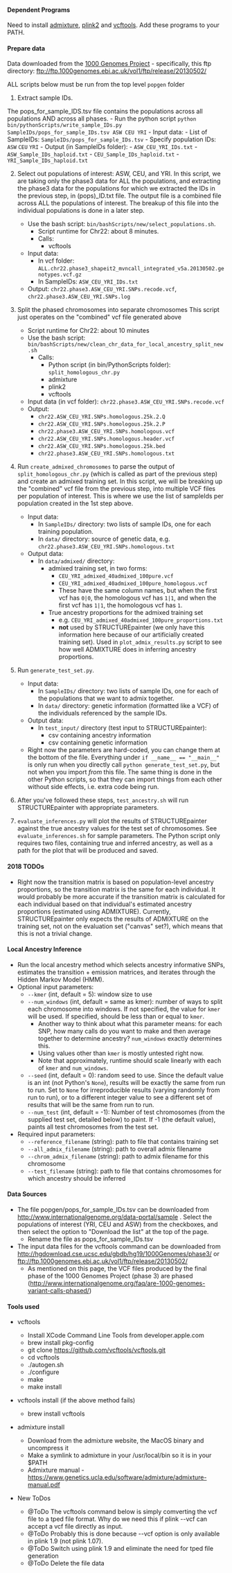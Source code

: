 #### Dependent Programs ####
Need to install [admixture](https://www.genetics.ucla.edu/software/admixture/), [plink2](https://www.cog-genomics.org/plink2) and [vcftools](https://vcftools.github.io/). Add these programs to your PATH.

#### Prepare data ####
Data downloaded from the [1000 Genomes Project](http://www.internationalgenome.org/data) - specifically, this ftp directory: ftp://ftp.1000genomes.ebi.ac.uk/vol1/ftp/release/20130502/

ALL scripts below must be run from the top level `popgen` folder

1. Extract sample IDs.

The pops_for_sample_IDS.tsv file contains the populations across all populations AND across all phases.
	- Run the python script `python bin/pythonScripts/write_sample_IDs.py SampleIDs/pops_for_sample_IDs.tsv ASW CEU YRI`
		- Input data:
			- List of SampleIDs: `SampleIDs/pops_for_sample_IDs.tsv`
			- Specify population IDs: `ASW` `CEU` `YRI`
		- Output (in SampleIDs folder):
			- `ASW_CEU_YRI_IDs.txt`
			- `ASW_Sample_IDs_haploid.txt`
			- `CEU_Sample_IDs_haploid.txt`
			- `YRI_Sample_IDs_haploid.txt`

2. Select out populations of interest: ASW, CEU, and YRI.
    In this script, we are taking only the phase3 data for ALL the populations, and extracting the phase3 data
     for the populations for which we extracted the IDs in the previous step, in (pops)_ID.txt file.
     The output file is a combined file across ALL the populations of interest. The breakup of this file into
     the individual populations is done in a later step.
	- Use the bash script: `bin/bashScripts/new/select_populations.sh`.
	    - Script runtime for Chr22: about 8 minutes.
		- Calls:
			- vcftools
	- Input data:
		- In vcf folder: `ALL.chr22.phase3_shapeit2_mvncall_integrated_v5a.20130502.genotypes.vcf.gz`
		- In SampleIDs: `ASW_CEU_YRI_IDs.txt`
	- Output: `chr22.phase3.ASW_CEU_YRI.SNPs.recode.vcf`, `chr22.phase3.ASW_CEU_YRI.SNPs.log`

3. Split the phased chromosomes into separate chromosomes
    This script just operates on the "combined" vcf file generated above
    - Script runtime for Chr22: about 10 minutes
	- Use the bash script: `bin/bashScripts/new/clean_chr_data_for_local_ancestry_split_new.sh`
		- Calls:
			- Python script (in bin/PythonScripts folder): `split_homologous_chr.py`
			- admixture
			- plink2
			- vcftools
	- Input data (in vcf folder): `chr22.phase3.ASW_CEU_YRI.SNPs.recode.vcf`
	- Output: 
		- `chr22.ASW_CEU_YRI.SNPs.homologous.25k.2.Q`
		- `chr22.ASW_CEU_YRI.SNPs.homologous.25k.2.P`
		- `chr22.phase3.ASW_CEU_YRI.SNPs.homologous.vcf`
		- `chr22.ASW_CEU_YRI.SNPs.homologous.header.vcf`
		- `chr22.ASW_CEU_YRI.SNPs.homologous.25k.bed`
		- `chr22.phase3.ASW_CEU_YRI.SNPs.homologous.txt`

4. Run `create_admixed_chromosomes` to parse the output of `split_homologous_chr.py` (which is called as part of the previous step) and create an admixed training set.
    In this script, we will be breaking up the "combined" vcf file from the previous step, into multiple VCF files per population of interest.
    This is where we use the list of sampleIds per population created in the 1st step above.
	- Input data:
		- In `SampleIDs/` directory: two lists of sample IDs, one for each training population.
		- In `data/` directory: source of genetic data, e.g. `chr22.phase3.ASW_CEU_YRI.SNPs.homologous.txt`
	- Output data:
		- In `data/admixed/` directory:
			- admixed training set, in two forms:
				- `CEU_YRI_admixed_40admixed_100pure.vcf`
				- `CEU_YRI_admixed_40admixed_100pure_homologous.vcf`
				- These have the same column names, but when the first vcf has `0|0`, the homologous vcf has `1|1`, and when the first vcf has `1|1`, the homologous vcf has `1`.
			- True ancestry proportions for the admixed training set
				- e.g. `CEU_YRI_admixed_40admixed_100pure_proportions.txt`
				- **not** used by STRUCTUREpainter (we only have this information here because of our artificially created training set). Used in `plot_admix_results.py` script to see how well ADMIXTURE does in inferring ancestry proportions.

5. Run `generate_test_set.py`.
	- Input data:
		- In `SampleIDs/` directory: two lists of sample IDs, one for each of the populations that we want to admix together.
		- In `data/` directory: genetic information (formatted like a VCF) of the individuals referenced by the sample IDs.
	- Output data:
		- In `test_input/` directory (test input to STRUCTUREpainter):
			- csv containing ancestry information
			- csv containing genetic information
	- Right now the parameters are hard-coded, you can change them at the bottom of the file. Everything under `if __name__ == "__main__"` is only run when you directly call `python generate_test_set.py`, but not when you import *from* this file. The same thing is done in the other Python scripts, so that they can import things from each other without side effects, i.e. extra code being run.

6. After you've followed these steps, `test_ancestry.sh` will run STRUCTUREpainter with appropriate parameters.

7. `evaluate_inferences.py` will plot the results of STRUCTUREpainter against the true ancestry values for the test set of chromosomes. See `evaluate_inferences.sh` for sample parameters. The Python script only requires two files, containing true and inferred ancestry, as well as a path for the plot that will be produced and saved.

#### 2018 TODOs ####
- Right now the transition matrix is based on population-level ancestry proportions, so the transition matrix is the same for each individual. It would probably be more accurate if the transition matrix is calculated for each individual based on that individual's estimated ancestry proportions (estimated using ADMIXTURE). Currently, STRUCTUREpainter only expects the results of ADMIXTURE on the training set, not on the evaluation set ("canvas" set?), which means that this is not a trivial change.

#### Local Ancestry Inference ####
- Run the local ancestry method which selects ancestry informative SNPs, estimates the transition + emission matrices, and iterates through the Hidden Markov Model (HMM).
- Optional input parameters:
	- `--kmer` (int, default = 5): window size to use
	- `--num_windows` (int, default = same as kmer): number of ways to split each chromosome into windows. If not specified, the value for `kmer` will be used. If specified, should be less than or equal to `kmer`.
		- Another way to think about what this parameter means: for each SNP, how many calls do you want to make and then average together to determine ancestry? `num_windows` exactly determines this.
		- Using values other than `kmer` is mostly untested right now.
		- Note that approximately, runtime should scale linearly with each of `kmer` and `num_windows`.
	- `--seed` (int, default = 0): random seed to use. Since the default value is an int (not Python's `None`), results will be exactly the same from run to run. Set to `None` for irreproducible results (varying randomly from run to run), or to a different integer value to see a different set of results that will be the same from run to run.
	- `--num_test` (int, default = -1): Number of test chromosomes (from the supplied test set, detailed below) to paint. If -1 (the default value), paints all test chromosomes from the test set.
- Required input parameters:
	- `--reference_filename` (string): path to file that contains training set
	- `--all_admix_filename` (string): path to overall admix filename
	- `--chrom_admix_filename` (string): path to admix filename for this chromosome
	- `--test_filename` (string): path to file that contains chromosomes for which ancestry should be inferred


#### Data Sources ####
- The file popgen/pops_for_sample_IDs.tsv can be downloaded from http://www.internationalgenome.org/data-portal/sample . Select the populations of interest (YRI, CEU and ASW) from the checkboxes, and then select the option to "Download the list" at the top of the page.
	- Rename the file as pops_for_sample_IDs.tsv
- The input data files for the vcftools command can be downloaded from http://hgdownload.cse.ucsc.edu/gbdb/hg19/1000Genomes/phase3/ or ftp://ftp.1000genomes.ebi.ac.uk/vol1/ftp/release/20130502/
    - As mentioned on this page, the VCF files produced by the final phase of the 1000 Genomes Project (phase 3) are phased (http://www.internationalgenome.org/faq/are-1000-genomes-variant-calls-phased/)

#### Tools used ####
- vcftools
    - Install XCode Command Line Tools from developer.apple.com
    - brew install pkg-config
    - git clone https://github.com/vcftools/vcftools.git
    - cd vcftools
    - ./autogen.sh
    - ./configure
    - make
    - make install
- vcftools install (if the above method fails)
    - brew install vcftools
- admixture install
    - Download from the admixture website, the MacOS binary and uncompress it
    - Make a symlink to admixture in your /usr/local/bin so it is in your $PATH
    - Admixture manual - https://www.genetics.ucla.edu/software/admixture/admixture-manual.pdf

- New ToDos
    - @ToDo The vcftools command below is simply comverting the vcf file to a tped file format. Why do we need this if plink --vcf can accept a vcf file directly as input.
    - @ToDo Probably this is done because --vcf option is only available in plink 1.9 (not plink 1.07).
    - @ToDo Switch using plink 1.9 and eliminate the need for tped file generation
    - @ToDo Delete the file data